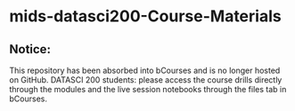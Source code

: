 # mids-datasci200-Course-Materials

## Notice: 
This repository has been absorbed into bCourses and is no longer hosted on GitHub. DATASCI 200 students: please access the course drills directly through the modules and the live session notebooks through the files tab in bCourses.
